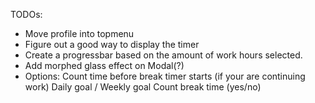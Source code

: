 <!-- The core Firebase JS SDK is always required and must be listed first -->
<script src="/__/firebase/8.4.1/firebase-app.js"></script>

<!-- TODO: Add SDKs for Firebase products that you want to use
     https://firebase.google.com/docs/web/setup#available-libraries -->
<script src="/__/firebase/8.4.1/firebase-analytics.js"></script>

<!-- Initialize Firebase -->
<script src="/__/firebase/init.js"></script>


TODOs:

- Move profile into topmenu
- Figure out a good way to display the timer
- Create  a progressbar based on the amount of work hours selected.
- Add morphed glass effect on Modal(?)
- Options:
     Count time before break timer starts (if your are continuing work)
     Daily goal / Weekly goal
     Count break time (yes/no)